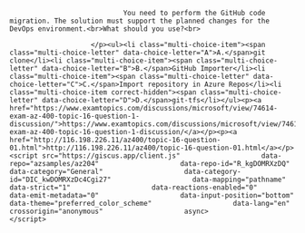 <p class="card-text">
							
								You need to perform the GitHub code migration. The solution must support the planned changes for the DevOps environment.<br>What should you use?<br>
							
						</p><ul><li class="multi-choice-item"><span class="multi-choice-letter" data-choice-letter="A">A.</span>git clone</li><li class="multi-choice-item"><span class="multi-choice-letter" data-choice-letter="B">B.</span>GitHub Importer</li><li class="multi-choice-item"><span class="multi-choice-letter" data-choice-letter="C">C.</span>Import repository in Azure Repos</li><li class="multi-choice-item correct-hidden"><span class="multi-choice-letter" data-choice-letter="D">D.</span>git-tfs</li></ul><p><a href="https://www.examtopics.com/discussions/microsoft/view/74614-exam-az-400-topic-16-question-1-discussion/">https://www.examtopics.com/discussions/microsoft/view/74614-exam-az-400-topic-16-question-1-discussion/</a></p><p><a href="http://116.198.226.11/az400/topic-16-question-01.html">http://116.198.226.11/az400/topic-16-question-01.html</a></p><script src="https://giscus.app/client.js"                    data-repo="azsamples/az204"                    data-repo-id="R_kgDOMRXzDQ"                    data-category="General"                    data-category-id="DIC_kwDOMRXzDc4Cgi27"                    data-mapping="pathname"                    data-strict="1"                    data-reactions-enabled="0"                    data-emit-metadata="0"                    data-input-position="bottom"                    data-theme="preferred_color_scheme"                    data-lang="en"                    crossorigin="anonymous"                    async>                    </script>